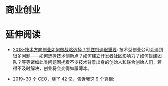 # 商业创业

# 延伸阅读

- [2018-技术方向创业如何做战略选择？抓住机遇很重要](https://mp.weixin.qq.com/s/uldP2PLcdv49zG7sHhbkZg): 技术型创业公司会遇到很多问题——如何选择技术创新点？如何建立开发者社区影响力？如何搭建团队？等等诸如此类问题困扰着不少技术背景出身的创始人和联合创始人们，若得不及时解决，创业将会变得如履薄冰。

- [2019~30 个 CEO，烧了 42 亿，告诉我这 9 个真相](https://mp.weixin.qq.com/s/1S-sjDy60mUTpVZBoOu23g):

